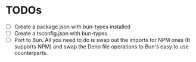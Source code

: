 # TODOs

-   [ ] Create a package.json with bun-types installed
-   [ ] Create a tsconfig.json with bun-types
-   [ ] Port to Bun. All you need to do is swap out the imports for NPM ones (It supports NPM) and swap the Deno file operations to Bun's easy to use counterparts.
